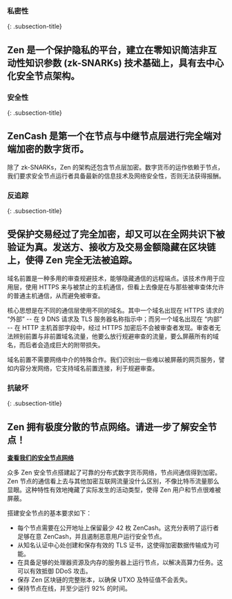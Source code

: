 ### 私密性
{: .subsection-title}
## Zen 是一个保护隐私的平台，建立在零知识简洁非互动性知识参数 (zk-SNARKs) 技术基础上，具有去中心化安全节点架构。

### 安全性
{: .subsection-title}
## ZenCash 是第一个在节点与中继节点层进行完全端对端加密的数字货币。
除了 zk-SNARKs，Zen 的架构还包含节点层加密。数字货币的运作依赖于节点，我们要求安全节点运行者具备最新的信息技术及网络安全性，否则无法获得报酬。

### 反追踪
{: .subsection-title}
## 受保护交易经过了完全加密，却又可以在全网共识下被验证为真。发送方、接收方及交易金额隐藏在区块链上，使得 Zen 完全无法被追踪。

域名前置是一种多用的审查规避技术，能够隐藏通信的远程端点。该技术作用于应用层，使用 HTTPS 来与被禁止的主机通信，但看上去像是在与那些被审查体允许的普通主机通信，从而避免被审查。

核心思想是在不同的通信层使用不同的域名。其中一个域名出现在 HTTPS 请求的 “外部”  -- 在 9 DNS 请求及 TLS 服务器名称指示中；而另一个域名出现在 “内部” -- 在 HTTP 主机首部字段中，经过 HTTPS 加密后不会被审查者发现。审查者无法辨别前置与非前置域名流量，他要么放行规避审查的流量，要么屏蔽所有的域名，而后者会造成巨大的附带损失。

域名前置不需要网络中介的特殊合作。我们识别出一些难以被屏蔽的网页服务，譬如内容分发网络，它支持域名前置连接，利于规避审查。

### 抗破坏
{: .subsection-title}
## Zen 拥有极度分散的节点网络。请进一步了解安全节点！
**[查看我们的安全节点网络](https://securenodes.na.zensystem.io/)**

众多 Zen 安全节点搭建起了可靠的分布式数字货币网络，节点间通信得到加密。Zen 节点的通信看上去与其他加密互联网流量没什么区别，不像比特币流量那么显眼。这种特性有效地掩藏了实际发生的活动类型，使得 Zen 用户和节点很难被屏蔽。

搭建安全节点的基本要求如下：
* 每个节点需要在公开地址上保留最少 42 枚 ZenCash。这充分表明了运行者足够在意 ZenCash，并且遏制恶意用户运行安全节点。
* 从知名认证中心处创建和保存有效的 TLS 证书，这使得加密数据传输成为可能。
* 在具备足够的处理器资源及内存的服务器上运行节点，以解决高算力任务。这可以有效抵御 DDoS 攻击。
* 保存 Zen 区块链的完整账本，以确保 UTXO 及特征值不会丢失。
* 保持节点在线，并至少运行 92% 的时间。
